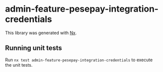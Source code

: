 # admin-feature-pesepay-integration-credentials

This library was generated with [Nx](https://nx.dev).

## Running unit tests

Run `nx test admin-feature-pesepay-integration-credentials` to execute the unit tests.
